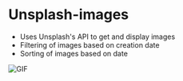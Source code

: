 
# Unsplash-images
* Uses Unsplash's API to get and display images
* Filtering of images based on creation date
* Sorting of images based on date
  
![GIF](https://raw.githubusercontent.com/zorua14/Unsplash-images-api/blob/main/Simscr.gif)

